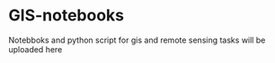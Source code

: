 # GIS-notebooks

Notebboks and python script for gis and remote sensing tasks will be uploaded here
